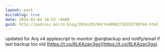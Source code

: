 ```yaml
---
layout: post
microblog: true
date: 2014-03-04 10:53 -0400
guid: http://padraic.micro.blog/2014/03/04/t440862710192799744.html
---
```

updated for Arq v4 applescript to monitor @arqbackup and notify/email if last backup too old [https://t.co/6LKAzan3gg](https://t.co/6LKAzan3gg)
